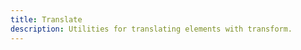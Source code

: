 ```yaml
---
title: Translate
description: Utilities for translating elements with transform.
---
```

<div>
	<table-utility prefix="translate-x" property="translate-x" custom-property="transform" class="mb-lg"></table-utility>
    <table-utility prefix="translate-y" property="translate-y" custom-property="transform" class="mb-lg"></table-utility>
</div>